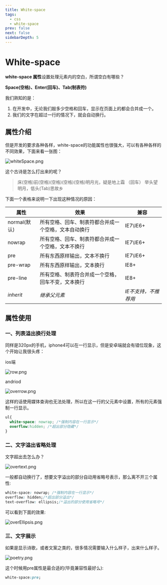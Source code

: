 ```yaml
---
title: White-space
tags: 
  - css
  - white-space
prev: false
next: false
sidebarDepth: 5
---
```

# White-space

**white-space 属性**设置处理元素内的空白，所谓空白有哪些？

**Space(空格)、Enter(回车)、Tab(制表符)**

我们熟知的是：

1. 在开发中，无论我们敲多少空格和回车，显示在页面上的都会合并成一个。
2. 我们的文字在超过一行的情况下，就会自动换行。



## 属性介绍

但是开发的要求各种各样，white-space的功能属性也很强大，可以有各种各样的不同效果，下面来看一张图：

![whiteSpace.png](https://user-gold-cdn.xitu.io/2018/4/23/162f1e8bb3469e29?w=391&h=583&f=png&s=11614)


这个古诗是怎么打出来的呢？

>床(空格)前(空格)(空格)(空格)(空格)明月光，疑是地上霜
>（回车）
>举头望明月，低头(Tab)思故乡



下面一个表格来说明一下出现这种情况的原因：

| 属性         | 效果                         | 兼容           |
| ---------- | -------------------------- | ------------ |
| normal(默认) | 所有空格、回车、制表符都合并成一个空格，文本自动换行 | IE7\IE6+     |
| nowrap     | 所有空格、回车、制表符都合并成一个空格，文本不换行  | IE7\IE6+     |
| pre        | 所有东西原样输出，文本不换行             | IE7\IE6+     |
| pre-wrap   | 所有东西原样输出，文本换行              | IE8+         |
| pre-line   | 所有空格、制表符合并成一个空格，回车不变，文本换行  | IE8+         |
| _inherit_  | _继承父元素_                    | _IE不支持，不推荐用_ |


## 属性使用

### 一、列表溢出换行处理

同样是320px的手机，iphone4可以在一行显示，但是安卓端就会有错位现象，这个开始让我很头疼：

ios端

![row.png](https://user-gold-cdn.xitu.io/2018/4/23/162f1e8bb33d2533?w=368&h=58&f=png&s=943)

andriod

![overrow.png](https://user-gold-cdn.xitu.io/2018/4/23/162f1e8bb3610603?w=369&h=118&f=png&s=4865)


这样的话使用媒体查询也无法处理，所以在这一行的父元素中设置，所有的元素强制一行显示。

```css
ul{
  white-space: nowrap; /*强制内容在一行显示*/
  overflow:hidden; /*超出部分隐藏*/
}
```



### 二、文字溢出省略处理

文字超出去怎么办？

![overtext.png](https://user-gold-cdn.xitu.io/2018/4/23/162f1e8bb373bdea?w=170&h=76&f=png&s=943)


一般都自动换行了，想要文字溢出的部分自动用省略号表示，那么离不开三个属性:

```css
white-space: nowrap; /*强制内容在一行显示*/
overflow: hidden;/*超出部分溢出*/
text-overflow: ellipsis;/*溢出的部分使用省略号*/
```

可以看到下面的效果:

![overEllipsis.png](https://user-gold-cdn.xitu.io/2018/4/23/162f1e8bb381c3e5?w=177&h=54&f=png&s=599)


### 三、文字展示

如果是显示诗歌，或者文案之类的，很多情况需要输入什么样子，出来什么样子。

![poetry.png](https://user-gold-cdn.xitu.io/2018/4/23/162f1e8bb3975970?w=302&h=170&f=png&s=9303)



这个时候用pre属性是最合适的(毕竟兼容性最好么):

```css
white-space:pre;
```
